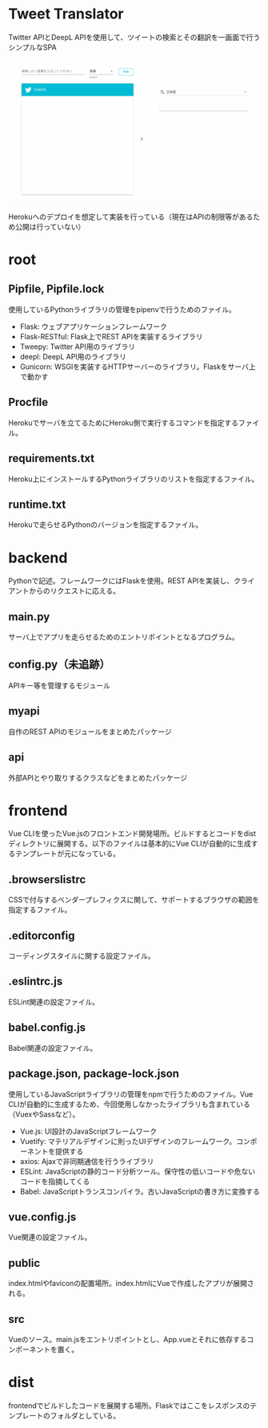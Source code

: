 # Tweet Translator
Twitter APIとDeepL APIを使用して、ツイートの検索とその翻訳を一画面で行うシンプルなSPA

![](/tweet-translator.gif)

Herokuへのデプロイを想定して実装を行っている（現在はAPIの制限等があるため公開は行っていない）

# root

## Pipfile, Pipfile.lock
使用しているPythonライブラリの管理をpipenvで行うためのファイル。

* Flask: ウェブアプリケーションフレームワーク
* Flask-RESTful: Flask上でREST APIを実装するライブラリ
* Tweepy: Twitter API用のライブラリ
* deepl: DeepL API用のライブラリ
* Gunicorn: WSGIを実装するHTTPサーバーのライブラリ。Flaskをサーバ上で動かす

## Procfile
Herokuでサーバを立てるためにHeroku側で実行するコマンドを指定するファイル。

## requirements.txt
Heroku上にインストールするPythonライブラリのリストを指定するファイル。

## runtime.txt
Herokuで走らせるPythonのバージョンを指定するファイル。

# backend
Pythonで記述。フレームワークにはFlaskを使用。REST APIを実装し、クライアントからのリクエストに応える。

## main.py
サーバ上でアプリを走らせるためのエントリポイントとなるプログラム。

## config.py（未追跡）
APIキー等を管理するモジュール

## myapi
自作のREST APIのモジュールをまとめたパッケージ

## api
外部APIとやり取りするクラスなどをまとめたパッケージ

# frontend
Vue CLIを使ったVue.jsのフロントエンド開発場所。ビルドするとコードをdistディレクトリに展開する。以下のファイルは基本的にVue CLIが自動的に生成するテンプレートが元になっている。

## .browserslistrc
CSSで付与するベンダープレフィクスに関して、サポートするブラウザの範囲を指定するファイル。

## .editorconfig
コーディングスタイルに関する設定ファイル。

## .eslintrc.js
ESLint関連の設定ファイル。

## babel.config.js
Babel関連の設定ファイル。

## package.json, package-lock.json
使用しているJavaScriptライブラリの管理をnpmで行うためのファイル。Vue CLIが自動的に生成するため、今回使用しなかったライブラリも含まれている（VuexやSassなど）。

* Vue.js: UI設計のJavaScriptフレームワーク
* Vuetify: マテリアルデザインに則ったUIデザインのフレームワーク。コンポーネントを提供する
* axios: Ajaxで非同期通信を行うライブラリ
* ESLint: JavaScriptの静的コード分析ツール。保守性の低いコードや危ないコードを指摘してくる
* Babel: JavaScriptトランスコンパイラ。古いJavaScriptの書き方に変換する

## vue.config.js
Vue関連の設定ファイル。

## public
index.htmlやfaviconの配置場所。index.htmlにVueで作成したアプリが展開される。

## src
Vueのソース。main.jsをエントリポイントとし、App.vueとそれに依存するコンポーネントを置く。

# dist
frontendでビルドしたコードを展開する場所。Flaskではここをレスポンスのテンプレートのフォルダとしている。


